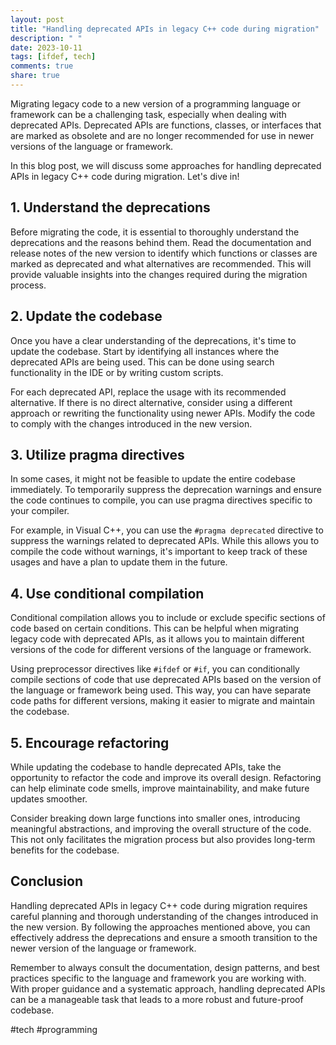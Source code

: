 ```yaml
---
layout: post
title: "Handling deprecated APIs in legacy C++ code during migration"
description: " "
date: 2023-10-11
tags: [ifdef, tech]
comments: true
share: true
---
```


Migrating legacy code to a new version of a programming language or framework can be a challenging task, especially when dealing with deprecated APIs. Deprecated APIs are functions, classes, or interfaces that are marked as obsolete and are no longer recommended for use in newer versions of the language or framework.

In this blog post, we will discuss some approaches for handling deprecated APIs in legacy C++ code during migration. Let's dive in!

## 1. Understand the deprecations

Before migrating the code, it is essential to thoroughly understand the deprecations and the reasons behind them. Read the documentation and release notes of the new version to identify which functions or classes are marked as deprecated and what alternatives are recommended. This will provide valuable insights into the changes required during the migration process.

## 2. Update the codebase

Once you have a clear understanding of the deprecations, it's time to update the codebase. Start by identifying all instances where the deprecated APIs are being used. This can be done using search functionality in the IDE or by writing custom scripts.

For each deprecated API, replace the usage with its recommended alternative. If there is no direct alternative, consider using a different approach or rewriting the functionality using newer APIs. Modify the code to comply with the changes introduced in the new version.

## 3. Utilize pragma directives

In some cases, it might not be feasible to update the entire codebase immediately. To temporarily suppress the deprecation warnings and ensure the code continues to compile, you can use pragma directives specific to your compiler.

For example, in Visual C++, you can use the `#pragma deprecated` directive to suppress the warnings related to deprecated APIs. While this allows you to compile the code without warnings, it's important to keep track of these usages and have a plan to update them in the future.

## 4. Use conditional compilation

Conditional compilation allows you to include or exclude specific sections of code based on certain conditions. This can be helpful when migrating legacy code with deprecated APIs, as it allows you to maintain different versions of the code for different versions of the language or framework.

Using preprocessor directives like `#ifdef` or `#if`, you can conditionally compile sections of code that use deprecated APIs based on the version of the language or framework being used. This way, you can have separate code paths for different versions, making it easier to migrate and maintain the codebase.

## 5. Encourage refactoring

While updating the codebase to handle deprecated APIs, take the opportunity to refactor the code and improve its overall design. Refactoring can help eliminate code smells, improve maintainability, and make future updates smoother.

Consider breaking down large functions into smaller ones, introducing meaningful abstractions, and improving the overall structure of the code. This not only facilitates the migration process but also provides long-term benefits for the codebase.

## Conclusion

Handling deprecated APIs in legacy C++ code during migration requires careful planning and thorough understanding of the changes introduced in the new version. By following the approaches mentioned above, you can effectively address the deprecations and ensure a smooth transition to the newer version of the language or framework.

Remember to always consult the documentation, design patterns, and best practices specific to the language and framework you are working with. With proper guidance and a systematic approach, handling deprecated APIs can be a manageable task that leads to a more robust and future-proof codebase.

#tech #programming